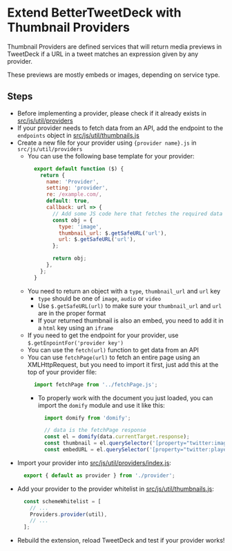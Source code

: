 # Extend BetterTweetDeck with Thumbnail Providers

Thumbnail Providers are defined services that will return media previews in TweetDeck if a URL in a 
tweet matches an expression given by any provider.

These previews are mostly embeds or images, depending on service type.

## Steps

* Before implementing a provider, please check if it already exists in [src/js/util/providers](https://github.com/eramdam/BetterTweetDeck/blob/master/src/js/util/providers)
* If your provider needs to fetch data from an API, add the endpoint to the `endpoints` object in [src/js/util/thumbnails.js](https://github.com/eramdam/BetterTweetDeck/blob/master/src/js/util/thumbnails.js)
* Create a new file for your provider using `{provider name}.js` in `src/js/util/providers`
  * You can use the following base template for your provider:
    ```js
      export default function ($) {
        return {
          name: 'Provider',
          setting: 'provider',
          re: /example.com/,
          default: true,
          callback: url => {
            // Add some JS code here that fetches the required data to display in the thumbnail
            const obj = {
              type: 'image',
              thumbnail_url: $.getSafeURL('url'),
              url: $.getSafeURL('url'),
            };

            return obj;
          },
        };
      }
    ```
  * You need to return an object with a `type`, `thumbnail_url` and `url` key
    * `type` should be one of `image`, `audio` or `video`
    * Use `$.getSafeURL(url)` to make sure your `thumbnail_url` and `url` are in the proper format
    * If your returned thumbnail is also an embed, you need to add it in a `html` key using an `iframe`
  * If you need to get the endpoint for your provider, use `$.getEnpointFor('provider key')`
  * You can use the `fetch(url)` function to get data from an API
  * You can use `fetchPage(url)` to fetch an entire page using an XMLHttpRequest, but you need to import it first, just add this at the top of your provider file:
    ```js
      import fetchPage from '../fetchPage.js';
    ```
    * To properly work with the document you just loaded, you can import the `domify` module and use it like this:
      ```js
        import domify from 'domify';

        // data is the fetchPage response
        const el = domify(data.currentTarget.response);
        const thumbnail = el.querySelector('[property="twitter:image"]').content;
        const embedURL = el.querySelector('[property="twitter:player"]').content;
      ```
* Import your provider into [src/js/util/providers/index.js](https://github.com/eramdam/BetterTweetDeck/blob/master/src/js/util/providers/index.js):
  ```js
    export { default as provider } from './provider';
  ```
* Add your provider to the provider whitelist in [src/js/util/thumbnails.js](https://github.com/eramdam/BetterTweetDeck/blob/master/src/js/util/thumbnails.js):
  ```js
    const schemeWhitelist = [
      // ...
      Providers.provider(util),
      // ...
    ];
  ```
* Rebuild the extension, reload TweetDeck and test if your provider works!
